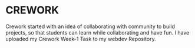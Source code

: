 # CREWORK 
Crework started with an idea of collaborating with community to build projects, so that students can learn while collaborating and have fun. 
I have uploaded my Crework Week-1 Task to my webdev Repository.
